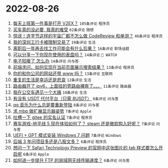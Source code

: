 # 2022-08-26

1. [每天上班第一件事是打开 V2EX？](https://www.v2ex.com/t/875501) `105条评论` `程序员`
1. [买车真的没必要, 我真的难受](https://www.v2ex.com/t/875520) `62条评论` `随想`
1. [惊讶！连字节这样的宇宙厂都不怎么做 CodeReview 和单测？](https://www.v2ex.com/t/875493) `46条评论` `程序员`
1. [我的深圳工行卡被限制交易了](https://www.v2ex.com/t/875517) `19条评论` `生活`
1. [离职后一年再去找工作可能会有什么后果？](https://www.v2ex.com/t/875488) `16条评论` `职场话题`
1. [可以分享一下你现在使用的表盘吗？](https://www.v2ex.com/t/875533) `14条评论` ` WATCH`
1. [电子阳痿了 怎么办](https://www.v2ex.com/t/875524) `14条评论` `问与答`
1. [前端求问，如何实现在当前页面展示搜索结果？](https://www.v2ex.com/t/875535) `13条评论` `程序员`
1. [你的和你公司的网站还带 www 吗？](https://www.v2ex.com/t/875481) `13条评论` `互联网`
1. [重复的生活是幸运还是悲哀](https://www.v2ex.com/t/875550) `12条评论` `生活`
1. [路由器开了 ipv6，上面挂的旁路由裸奔了。。。](https://www.v2ex.com/t/875489) `11条评论` `路由器`
1. [我在公交车遇见一个大姨](https://www.v2ex.com/t/875539) `10条评论` `生活`
1. [有没有 USDT 代付平台（只需 8USDT）](https://www.v2ex.com/t/875521) `8条评论` `问与答`
1. [qq 音乐为什么总是要重新登陆](https://www.v2ex.com/t/875487) `8条评论` `问与答`
1. [求 mbp 做扩展显示器姿势](https://www.v2ex.com/t/875516) `7条评论` `Apple`
1. [吐槽一下 gitee 的实名认证](https://www.v2ex.com/t/875503) `7条评论` `程序员`
1. [赛车游戏-地平线 5 现在体验如何了？ steam 还是微软购入好呢？](https://www.v2ex.com/t/875496) `7条评论` `问与答`
1. [UEFI + GPT 模式安装 Windows 7 问题](https://www.v2ex.com/t/875483) `7条评论` `Windows`
1. [后端 3 年问项目多还是八股文多？](https://www.v2ex.com/t/875512) `6条评论` `程序员`
1. [想问一下 Safari Technology Preview 的官网中这张图片的 tab 样式要怎么开启呢](https://www.v2ex.com/t/875498) `6条评论` `Apple`
1. [如何进一步提升 FTP 的局域网无线传输速度？](https://www.v2ex.com/t/875479) `6条评论` `问与答`
